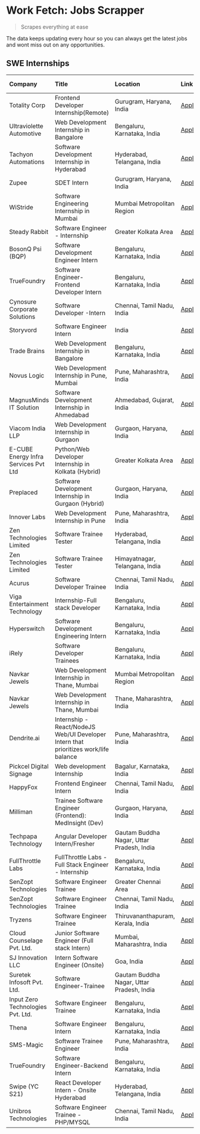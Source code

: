 # Work Fetch: Jobs Scrapper
> Scrapes everything at ease

The data keeps updating every hour so you can always get the latest jobs and wont miss out on any opportunities.

## SWE Internships
<!--START_SECTION:workfetch-->
| Company                              | Title                                                                                | Location                                  | Link                                                                                                                                                                                                                                                                                              | Date Posted   |
|:-------------------------------------|:-------------------------------------------------------------------------------------|:------------------------------------------|:--------------------------------------------------------------------------------------------------------------------------------------------------------------------------------------------------------------------------------------------------------------------------------------------------|:--------------|
| Totality Corp                        | Frontend Developer Internship(Remote)                                                | Gurugram, Haryana, India                  | [Apply](https://in.linkedin.com/jobs/view/frontend-developer-internship-remote-at-totality-corp-3897033997?position=5&pageNum=0&refId=lpgyBwYRFbRBxilwNLNiPg%3D%3D&trackingId=qFo6pLlXqct4PkaqGql0eA%3D%3D&trk=public_jobs_jserp-result_search-card)                                              | 2024-04-12    |
| Ultraviolette Automotive             | Web Development Internship in Bangalore                                              | Bengaluru, Karnataka, India               | [Apply](https://in.linkedin.com/jobs/view/web-development-internship-in-bangalore-at-ultraviolette-automotive-3896965783?position=34&pageNum=0&refId=lpgyBwYRFbRBxilwNLNiPg%3D%3D&trackingId=yqrp5t1b8p4mobwM3NvOBQ%3D%3D&trk=public_jobs_jserp-result_search-card)                               | 2024-04-12    |
| Tachyon Automations                  | Software Development Internship in Hyderabad                                         | Hyderabad, Telangana, India               | [Apply](https://in.linkedin.com/jobs/view/software-development-internship-in-hyderabad-at-tachyon-automations-3896969464?position=36&pageNum=0&refId=lpgyBwYRFbRBxilwNLNiPg%3D%3D&trackingId=VAzUjYdQk0%2Bb8D%2Bjmhzxag%3D%3D&trk=public_jobs_jserp-result_search-card)                           | 2024-04-12    |
| Zupee                                | SDET Intern                                                                          | Gurugram, Haryana, India                  | [Apply](https://in.linkedin.com/jobs/view/sdet-intern-at-zupee-3888478071?position=28&pageNum=0&refId=lpgyBwYRFbRBxilwNLNiPg%3D%3D&trackingId=N0HnsPxt98jACAEDrI8aEA%3D%3D&trk=public_jobs_jserp-result_search-card)                                                                              | 2024-04-09    |
| WiStride                             | Software Engineering Internship in Mumbai                                            | Mumbai Metropolitan Region                | [Apply](https://in.linkedin.com/jobs/view/software-engineering-internship-in-mumbai-at-wistride-3888218704?position=13&pageNum=0&refId=lpgyBwYRFbRBxilwNLNiPg%3D%3D&trackingId=zekINb37OPIvL51CZYfuFA%3D%3D&trk=public_jobs_jserp-result_search-card)                                             | 2024-04-08    |
| Steady Rabbit                        | Software Engineer - Internship                                                       | Greater Kolkata Area                      | [Apply](https://in.linkedin.com/jobs/view/software-engineer-internship-at-steady-rabbit-3885171077?position=14&pageNum=0&refId=lpgyBwYRFbRBxilwNLNiPg%3D%3D&trackingId=hv1HJQ%2BSOLm%2BNVlkkr5emA%3D%3D&trk=public_jobs_jserp-result_search-card)                                                 | 2024-04-08    |
| BosonQ Psi (BQP)                     | Software Development Engineer Intern                                                 | Bengaluru, Karnataka, India               | [Apply](https://in.linkedin.com/jobs/view/software-development-engineer-intern-at-bosonq-psi-bqp-3888328596?position=32&pageNum=0&refId=lpgyBwYRFbRBxilwNLNiPg%3D%3D&trackingId=CLSCIJEx7bH4nDIJ8J4c3Q%3D%3D&trk=public_jobs_jserp-result_search-card)                                            | 2024-04-06    |
| TrueFoundry                          | Software Engineer- Frontend Developer Intern                                         | Bengaluru, Karnataka, India               | [Apply](https://in.linkedin.com/jobs/view/software-engineer-frontend-developer-intern-at-truefoundry-3887320206?position=16&pageNum=0&refId=lpgyBwYRFbRBxilwNLNiPg%3D%3D&trackingId=xBUn9YwWSuQGfIbaoJSlow%3D%3D&trk=public_jobs_jserp-result_search-card)                                        | 2024-04-05    |
| Cynosure Corporate Solutions         | Software Developer -Intern                                                           | Chennai, Tamil Nadu, India                | [Apply](https://in.linkedin.com/jobs/view/software-developer-intern-at-cynosure-corporate-solutions-3884767755?position=17&pageNum=0&refId=lpgyBwYRFbRBxilwNLNiPg%3D%3D&trackingId=SGcmLGJLOXIhO%2FWi7%2FgzbA%3D%3D&trk=public_jobs_jserp-result_search-card)                                     | 2024-04-04    |
| Storyvord                            | Software Engineer Intern                                                             | India                                     | [Apply](https://in.linkedin.com/jobs/view/software-engineer-intern-at-storyvord-3518938006?position=22&pageNum=0&refId=lpgyBwYRFbRBxilwNLNiPg%3D%3D&trackingId=pp3E49dgaG%2BrdY91wKftaQ%3D%3D&trk=public_jobs_jserp-result_search-card)                                                           | 2024-04-04    |
| Trade Brains                         | Web Development Internship in Bangalore                                              | Bengaluru, Karnataka, India               | [Apply](https://in.linkedin.com/jobs/view/web-development-internship-in-bangalore-at-trade-brains-3885739433?position=46&pageNum=0&refId=lpgyBwYRFbRBxilwNLNiPg%3D%3D&trackingId=pXhP1tu6v92wbwiDukxwvQ%3D%3D&trk=public_jobs_jserp-result_search-card)                                           | 2024-04-04    |
| Novus Logic                          | Web Development Internship in Pune, Mumbai                                           | Pune, Maharashtra, India                  | [Apply](https://in.linkedin.com/jobs/view/web-development-internship-in-pune-mumbai-at-novus-logic-3885741343?position=56&pageNum=0&refId=lpgyBwYRFbRBxilwNLNiPg%3D%3D&trackingId=GmCBYAg8c6XLYSjJmFoFWg%3D%3D&trk=public_jobs_jserp-result_search-card)                                          | 2024-04-04    |
| MagnusMinds IT Solution              | Software Development Internship in Ahmedabad                                         | Ahmedabad, Gujarat, India                 | [Apply](https://in.linkedin.com/jobs/view/software-development-internship-in-ahmedabad-at-magnusminds-it-solution-3883933909?position=31&pageNum=0&refId=lpgyBwYRFbRBxilwNLNiPg%3D%3D&trackingId=kXEhK%2BofTQW0W8lovi6X8g%3D%3D&trk=public_jobs_jserp-result_search-card)                         | 2024-04-03    |
| Viacom India LLP                     | Web Development Internship in Gurgaon                                                | Gurgaon, Haryana, India                   | [Apply](https://in.linkedin.com/jobs/view/web-development-internship-in-gurgaon-at-viacom-india-llp-3883946826?position=49&pageNum=0&refId=lpgyBwYRFbRBxilwNLNiPg%3D%3D&trackingId=DN4EGqFjdIGkIBUZY%2BG8nQ%3D%3D&trk=public_jobs_jserp-result_search-card)                                       | 2024-04-03    |
| E-CUBE Energy Infra Services Pvt Ltd | Python/Web Developer Internship in Kolkata (Hybrid)                                  | Greater Kolkata Area                      | [Apply](https://in.linkedin.com/jobs/view/python-web-developer-internship-in-kolkata-hybrid-at-e-cube-energy-infra-services-pvt-ltd-3882160442?position=10&pageNum=0&refId=lpgyBwYRFbRBxilwNLNiPg%3D%3D&trackingId=PtNXmKruFVkA5No5yGSl9A%3D%3D&trk=public_jobs_jserp-result_search-card)         | 2024-04-02    |
| Preplaced                            | Software Development Internship in Gurgaon (Hybrid)                                  | Gurgaon, Haryana, India                   | [Apply](https://in.linkedin.com/jobs/view/software-development-internship-in-gurgaon-hybrid-at-preplaced-3880567870?position=19&pageNum=0&refId=lpgyBwYRFbRBxilwNLNiPg%3D%3D&trackingId=FDi79hVeJBdBn42WGo272A%3D%3D&trk=public_jobs_jserp-result_search-card)                                    | 2024-04-01    |
| Innover Labs                         | Web Development Internship in Pune                                                   | Pune, Maharashtra, India                  | [Apply](https://in.linkedin.com/jobs/view/web-development-internship-in-pune-at-innover-labs-3875494237?position=6&pageNum=0&refId=lpgyBwYRFbRBxilwNLNiPg%3D%3D&trackingId=1s3%2BnoL2yh6j3MZRoCBcKA%3D%3D&trk=public_jobs_jserp-result_search-card)                                               | 2024-03-28    |
| Zen Technologies Limited             | Software Trainee Tester                                                              | Hyderabad, Telangana, India               | [Apply](https://in.linkedin.com/jobs/view/software-trainee-tester-at-zen-technologies-limited-3872036112?position=11&pageNum=0&refId=lpgyBwYRFbRBxilwNLNiPg%3D%3D&trackingId=w0kIkDAxioNawPy%2BqtZXtw%3D%3D&trk=public_jobs_jserp-result_search-card)                                             | 2024-03-27    |
| Zen Technologies Limited             | Software Trainee Tester                                                              | Himayatnagar, Telangana, India            | [Apply](https://in.linkedin.com/jobs/view/software-trainee-tester-at-zen-technologies-limited-3872100214?position=8&pageNum=0&refId=lpgyBwYRFbRBxilwNLNiPg%3D%3D&trackingId=otyQ4iVUoqMqNdpZ1QtWoQ%3D%3D&trk=public_jobs_jserp-result_search-card)                                                | 2024-03-26    |
| Acurus                               | Software Developer Trainee                                                           | Chennai, Tamil Nadu, India                | [Apply](https://in.linkedin.com/jobs/view/software-developer-trainee-at-acurus-3871400616?position=18&pageNum=0&refId=lpgyBwYRFbRBxilwNLNiPg%3D%3D&trackingId=34XewLhfX7o8aKrjtExm8Q%3D%3D&trk=public_jobs_jserp-result_search-card)                                                              | 2024-03-26    |
| Viga Entertainment Technology        | Internship-Full stack Developer                                                      | Bengaluru, Karnataka, India               | [Apply](https://in.linkedin.com/jobs/view/internship-full-stack-developer-at-viga-entertainment-technology-3870669789?position=25&pageNum=0&refId=lpgyBwYRFbRBxilwNLNiPg%3D%3D&trackingId=fj0tjQdjg44kvas7SURhTw%3D%3D&trk=public_jobs_jserp-result_search-card)                                  | 2024-03-25    |
| Hyperswitch                          | Software Development Engineering Intern                                              | Bengaluru, Karnataka, India               | [Apply](https://in.linkedin.com/jobs/view/software-development-engineering-intern-at-hyperswitch-3865513498?position=58&pageNum=0&refId=lpgyBwYRFbRBxilwNLNiPg%3D%3D&trackingId=gz2RSo%2BC0gMZA0i49F5cFw%3D%3D&trk=public_jobs_jserp-result_search-card)                                          | 2024-03-23    |
| iRely                                | Software Developer Trainees                                                          | Bengaluru, Karnataka, India               | [Apply](https://in.linkedin.com/jobs/view/software-developer-trainees-at-irely-3860566039?position=2&pageNum=0&refId=lpgyBwYRFbRBxilwNLNiPg%3D%3D&trackingId=bua8IA6y0bN3I2gREBGdOw%3D%3D&trk=public_jobs_jserp-result_search-card)                                                               | 2024-03-18    |
| Navkar Jewels                        | Web Development Internship in Thane, Mumbai                                          | Mumbai Metropolitan Region                | [Apply](https://in.linkedin.com/jobs/view/web-development-internship-in-thane-mumbai-at-navkar-jewels-3858080315?position=55&pageNum=0&refId=lpgyBwYRFbRBxilwNLNiPg%3D%3D&trackingId=j7TkfDG7GeV%2FKdnBQrQyfg%3D%3D&trk=public_jobs_jserp-result_search-card)                                     | 2024-03-15    |
| Navkar Jewels                        | Web Development Internship in Thane, Mumbai                                          | Thane, Maharashtra, India                 | [Apply](https://in.linkedin.com/jobs/view/web-development-internship-in-thane-mumbai-at-navkar-jewels-3858087224?position=59&pageNum=0&refId=lpgyBwYRFbRBxilwNLNiPg%3D%3D&trackingId=pTUYeArmeSz1Gvx6J6%2F1eQ%3D%3D&trk=public_jobs_jserp-result_search-card)                                     | 2024-03-15    |
| Dendrite.ai                          | Internship - React/NodeJS Web/UI Developer Intern that prioritizes work/life balance | Pune, Maharashtra, India                  | [Apply](https://in.linkedin.com/jobs/view/internship-react-nodejs-web-ui-developer-intern-that-prioritizes-work-life-balance-at-dendrite-ai-3853583200?position=35&pageNum=0&refId=lpgyBwYRFbRBxilwNLNiPg%3D%3D&trackingId=9E9FeiSt1IM5KRIWWZ7Edw%3D%3D&trk=public_jobs_jserp-result_search-card) | 2024-03-12    |
| Pickcel Digital Signage              | Web development Internship                                                           | Bagalur, Karnataka, India                 | [Apply](https://in.linkedin.com/jobs/view/web-development-internship-at-pickcel-digital-signage-3849506118?position=54&pageNum=0&refId=lpgyBwYRFbRBxilwNLNiPg%3D%3D&trackingId=Lg2mUKdacsk%2FIslmtzIcXA%3D%3D&trk=public_jobs_jserp-result_search-card)                                           | 2024-03-08    |
| HappyFox                             | Frontend Engineer Intern                                                             | Chennai, Tamil Nadu, India                | [Apply](https://in.linkedin.com/jobs/view/frontend-engineer-intern-at-happyfox-3848357951?position=48&pageNum=0&refId=lpgyBwYRFbRBxilwNLNiPg%3D%3D&trackingId=An7nJz5L9IyuTxAoErzXdw%3D%3D&trk=public_jobs_jserp-result_search-card)                                                              | 2024-03-07    |
| Milliman                             | Trainee Software Engineer (Frontend): MedInsight (Dev)                               | Gurgaon, Haryana, India                   | [Apply](https://in.linkedin.com/jobs/view/trainee-software-engineer-frontend-medinsight-dev-at-milliman-3792874280?position=9&pageNum=0&refId=lpgyBwYRFbRBxilwNLNiPg%3D%3D&trackingId=eaJXppatnhfegusvQFuldw%3D%3D&trk=public_jobs_jserp-result_search-card)                                      | 2024-03-01    |
| Techpapa Technology                  | Angular Developer Intern/Fresher                                                     | Gautam Buddha Nagar, Uttar Pradesh, India | [Apply](https://in.linkedin.com/jobs/view/angular-developer-intern-fresher-at-techpapa-technology-3834305862?position=60&pageNum=0&refId=lpgyBwYRFbRBxilwNLNiPg%3D%3D&trackingId=uAOccEfJoH%2FqvwPoJObhfw%3D%3D&trk=public_jobs_jserp-result_search-card)                                         | 2024-02-20    |
| FullThrottle Labs                    | FullThrottle Labs - Full Stack Engineer - Internship                                 | Bengaluru, Karnataka, India               | [Apply](https://in.linkedin.com/jobs/view/fullthrottle-labs-full-stack-engineer-internship-at-fullthrottle-labs-3829636016?position=57&pageNum=0&refId=lpgyBwYRFbRBxilwNLNiPg%3D%3D&trackingId=8SjZ38gqSMxtGJSBbGW2vg%3D%3D&trk=public_jobs_jserp-result_search-card)                             | 2024-02-17    |
| SenZopt Technologies                 | Software Engineer Trainee                                                            | Greater Chennai Area                      | [Apply](https://in.linkedin.com/jobs/view/software-engineer-trainee-at-senzopt-technologies-3827688781?position=37&pageNum=0&refId=lpgyBwYRFbRBxilwNLNiPg%3D%3D&trackingId=cIOSgtUuBYCPl%2F%2B7qwRibw%3D%3D&trk=public_jobs_jserp-result_search-card)                                             | 2024-02-12    |
| SenZopt Technologies                 | Software Engineer Trainee                                                            | Chennai, Tamil Nadu, India                | [Apply](https://in.linkedin.com/jobs/view/software-engineer-trainee-at-senzopt-technologies-3827686880?position=50&pageNum=0&refId=lpgyBwYRFbRBxilwNLNiPg%3D%3D&trackingId=rDeYIUrlUgtPwIGTDw%2BQLw%3D%3D&trk=public_jobs_jserp-result_search-card)                                               | 2024-02-12    |
| Tryzens                              | Software Engineer Trainee                                                            | Thiruvananthapuram, Kerala, India         | [Apply](https://in.linkedin.com/jobs/view/software-engineer-trainee-at-tryzens-3809363491?position=38&pageNum=0&refId=lpgyBwYRFbRBxilwNLNiPg%3D%3D&trackingId=wyc3f3vEDpy40dbGynJBrA%3D%3D&trk=public_jobs_jserp-result_search-card)                                                              | 2024-01-18    |
| Cloud Counselage Pvt. Ltd.           | Junior Software Engineer (Full stack Intern)                                         | Mumbai, Maharashtra, India                | [Apply](https://in.linkedin.com/jobs/view/junior-software-engineer-full-stack-intern-at-cloud-counselage-pvt-ltd-3803132814?position=27&pageNum=0&refId=lpgyBwYRFbRBxilwNLNiPg%3D%3D&trackingId=6jywMD%2Bbuv7O8lsbw%2BDuKw%3D%3D&trk=public_jobs_jserp-result_search-card)                        | 2024-01-11    |
| SJ Innovation LLC                    | Intern Software Engineer (Onsite)                                                    | Goa, India                                | [Apply](https://in.linkedin.com/jobs/view/intern-software-engineer-onsite-at-sj-innovation-llc-3799959011?position=44&pageNum=0&refId=lpgyBwYRFbRBxilwNLNiPg%3D%3D&trackingId=QAK0y0euoU9BGzH901xY8g%3D%3D&trk=public_jobs_jserp-result_search-card)                                              | 2024-01-11    |
| Suretek Infosoft Pvt. Ltd.           | Software Engineer-Trainee                                                            | Gautam Buddha Nagar, Uttar Pradesh, India | [Apply](https://in.linkedin.com/jobs/view/software-engineer-trainee-at-suretek-infosoft-pvt-ltd-3800934643?position=24&pageNum=0&refId=lpgyBwYRFbRBxilwNLNiPg%3D%3D&trackingId=aJ3mfQbbpwRFAe0Z%2BalTUg%3D%3D&trk=public_jobs_jserp-result_search-card)                                           | 2024-01-09    |
| Input Zero Technologies Pvt. Ltd.    | Software Engineer Trainee                                                            | Bengaluru, Karnataka, India               | [Apply](https://in.linkedin.com/jobs/view/software-engineer-trainee-at-input-zero-technologies-pvt-ltd-3800927643?position=29&pageNum=0&refId=lpgyBwYRFbRBxilwNLNiPg%3D%3D&trackingId=aczeowg3%2BEhjK8X%2BPY%2BAhA%3D%3D&trk=public_jobs_jserp-result_search-card)                                | 2024-01-09    |
| Thena                                | Software Engineer Intern                                                             | Bengaluru, Karnataka, India               | [Apply](https://in.linkedin.com/jobs/view/software-engineer-intern-at-thena-3778731751?position=20&pageNum=0&refId=lpgyBwYRFbRBxilwNLNiPg%3D%3D&trackingId=FlCn29HW%2FfdR8wgXYysgSw%3D%3D&trk=public_jobs_jserp-result_search-card)                                                               | 2023-12-05    |
| SMS-Magic                            | Software Trainee Engineer                                                            | Pune, Maharashtra, India                  | [Apply](https://in.linkedin.com/jobs/view/software-trainee-engineer-at-sms-magic-3761409781?position=30&pageNum=0&refId=lpgyBwYRFbRBxilwNLNiPg%3D%3D&trackingId=loGSp8dcvmyrXPExVmYiSQ%3D%3D&trk=public_jobs_jserp-result_search-card)                                                            | 2023-11-16    |
| TrueFoundry                          | Software Engineer-Backend Intern                                                     | Bengaluru, Karnataka, India               | [Apply](https://in.linkedin.com/jobs/view/software-engineer-backend-intern-at-truefoundry-3779508170?position=33&pageNum=0&refId=lpgyBwYRFbRBxilwNLNiPg%3D%3D&trackingId=VOhGBHzBE4trKqIXfVIVZg%3D%3D&trk=public_jobs_jserp-result_search-card)                                                   | 2023-11-10    |
| Swipe (YC S21)                       | React Developer Intern - Onsite Hyderabad                                            | Hyderabad, Telangana, India               | [Apply](https://in.linkedin.com/jobs/view/react-developer-intern-onsite-hyderabad-at-swipe-yc-s21-3737600089?position=40&pageNum=0&refId=lpgyBwYRFbRBxilwNLNiPg%3D%3D&trackingId=yPVx%2BRtZ2K9DAcUVzLYDTw%3D%3D&trk=public_jobs_jserp-result_search-card)                                         | 2023-10-13    |
| Unibros Technologies                 | Software Engineer Trainee - PHP/MYSQL                                                | Chennai, Tamil Nadu, India                | [Apply](https://in.linkedin.com/jobs/view/software-engineer-trainee-php-mysql-at-unibros-technologies-3656599241?position=39&pageNum=0&refId=lpgyBwYRFbRBxilwNLNiPg%3D%3D&trackingId=O%2FeYqhdT4woL5TPibFa5Ow%3D%3D&trk=public_jobs_jserp-result_search-card)                                     | 2023-06-12    |
<!--END_SECTION:workfetch-->
